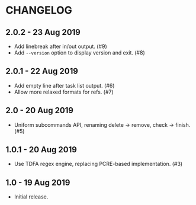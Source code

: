 # CHANGELOG

## 2.0.2 - 23 Aug 2019

- Add linebreak after in/out output. (#9)
- Add `--version` option to display version and exit. (#8)

## 2.0.1 - 22 Aug 2019

- Add empty line after task list output. (#6)
- Allow more relaxed formats for refs. (#7)

## 2.0 - 20 Aug 2019

- Uniform subcommands API, renaming delete -> remove, check -> finish. (#5)

## 1.0.1 - 20 Aug 2019

- Use TDFA regex engine, replacing PCRE-based implementation. (#3)

## 1.0 - 19 Aug 2019

- Initial release.
